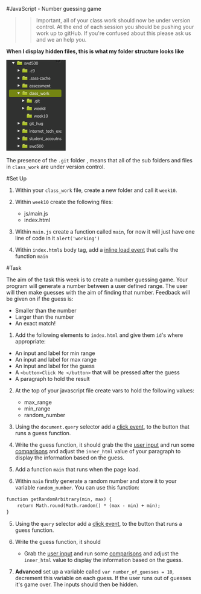 #JavaScript - Number guessing game



>> Important, all of your class work should now be under version control. At the end of each session you should be pushing your work up to gitHub. If you're confused about this please ask us and we an help you. 

**When I display hidden files, this is what my folder structure looks like**

![assets/file_structure.png](assets/file_structure.png)

The presence of the `.git` folder , means that all of the sub folders and files in  `class_work` are under version control.


#Set Up 

1) Within your `class_work` file, create a new folder and call it `week10`.

2) Within `week10` create the following files:

	- js/main.js 
	- index.html
3) Within `main.js` create a function called `main`, for now it will just have one line of code in it `alert('working')`

4) Within `index.html`s body tag, add a [inline load event](#running-javaScript) that calls the function `main`

#Task 

The aim of the task this week is to create a number guessing game. Your program will generate a number between a user defined range. The user will then make guesses with the aim of finding that number. Feedback will be given on if the guess is:

- Smaller than the number
- Larger than the number 
- An exact match! 

1) Add the following elements to `index.html` and give them `id`'s where appropriate:

- An input and label for min range 
- An input and label for max range 
- An input and label for the guess 
- A `<button>Click Me </button>` that will be pressed after the guess 
- A paragraph to hold the result 


2) At the top of your javascript file create vars to hold the following values:

	- max_range
	- min_range 
	- random_number 

3) Using the `document.query` selector add a [click event](notes.md#accessing-the-dom), to the button that runs a guess function. 

4) Write the guess function, it should grab the the [user input](notes.md#accessing-the-dom) and run some [comparisons](notes.md/#conditional-statements) and adjust the `inner_html` value of your paragraph to display the information based on the guess. 

3) Add a function `main` that runs when the page load. 

4) Within `main` firstly generate a random number and store it to your variable `random_number`. You can use this function:

```html
function getRandomArbitrary(min, max) {
    return Math.round(Math.random() * (max - min) + min);
}
```   

5) Using the `query` selector add a [click event](notes.md#accessing-the-dom), to the button that runs a guess function. 

6) Write the guess function, it should 
   
   - Grab the  [user input](notes.md#accessing-the-dom) and run some [comparisons](notes.md/#conditional-statements) and adjust the `inner_html` value to display the information based on the guess. 

7) **Advanced** set up a variable called `var number_of_guesses = 10`, decrement this variable on each guess. If the user runs out of guesses it's game over. The inputs should then be hidden. 


